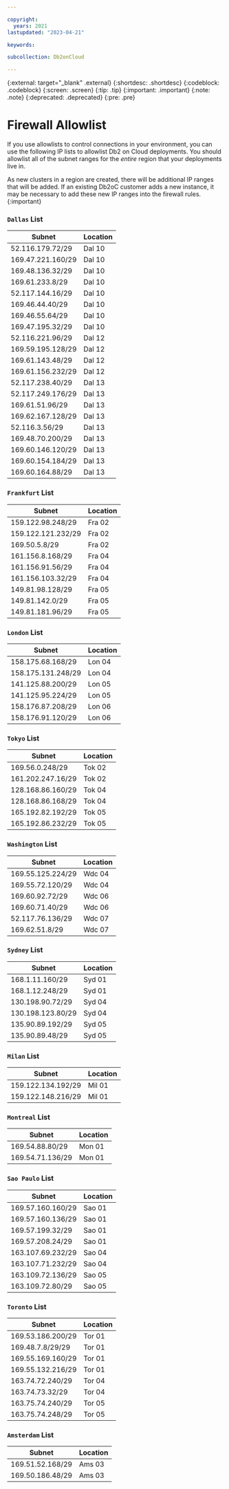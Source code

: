 ```yaml
---

copyright:
  years: 2021
lastupdated: "2023-04-21"

keywords:

subcollection: Db2onCloud

---
```


<!-- Attribute definitions --> 
{:external: target="_blank" .external}
{:shortdesc: .shortdesc}
{:codeblock: .codeblock}
{:screen: .screen}
{:tip: .tip}
{:important: .important}
{:note: .note}
{:deprecated: .deprecated}
{:pre: .pre}

# Firewall Allowlist

If you use allowlists to control connections in your environment, you can use the following IP lists to allowlist Db2 on Cloud deployments. You should allowlist all of the subnet ranges for the _entire_ region that your deployments live in.

As new clusters in a region are created, there will be additional IP ranges that will be added. If an existing Db2oC customer adds a new instance, it may be necessary to add these new IP ranges into the firewall rules.
{:important}

### `Dallas` List
Subnet | Location
-- | --
52.116.179.72/29 | Dal 10
169.47.221.160/29 | Dal 10
169.48.136.32/29 | Dal 10
169.61.233.8/29 | Dal 10
52.117.144.16/29 | Dal 10
169.46.44.40/29 | Dal 10
169.46.55.64/29 | Dal 10
169.47.195.32/29 | Dal 10
52.116.221.96/29 | Dal 12
169.59.195.128/29 | Dal 12
169.61.143.48/29 | Dal 12
169.61.156.232/29 | Dal 12
52.117.238.40/29 | Dal 13
52.117.249.176/29 | Dal 13
169.61.51.96/29 | Dal 13
169.62.167.128/29 | Dal 13
52.116.3.56/29 | Dal 13
169.48.70.200/29 | Dal 13
169.60.146.120/29 | Dal 13
169.60.154.184/29 | Dal 13
169.60.164.88/29 | Dal 13


### `Frankfurt` List
Subnet | Location
-- | --
159.122.98.248/29 | Fra 02
159.122.121.232/29 | Fra 02
169.50.5.8/29 | Fra 02
161.156.8.168/29 | Fra 04
161.156.91.56/29 | Fra 04
161.156.103.32/29 | Fra 04
149.81.98.128/29 | Fra 05
149.81.142.0/29 | Fra 05
149.81.181.96/29 | Fra 05


### `London` List
Subnet | Location
-- | --
158.175.68.168/29 | Lon 04
158.175.131.248/29 | Lon 04
141.125.88.200/29 | Lon 05
141.125.95.224/29 | Lon 05
158.176.87.208/29 | Lon 06
158.176.91.120/29 | Lon 06



### `Tokyo` List
Subnet | Location
-- | --
169.56.0.248/29 | Tok 02
161.202.247.16/29 | Tok 02
128.168.86.160/29 | Tok 04
128.168.86.168/29 | Tok 04
165.192.82.192/29 | Tok 05
165.192.86.232/29 | Tok 05

### `Washington` List
Subnet | Location
-- | --
169.55.125.224/29 | Wdc 04
169.55.72.120/29 | Wdc 04
169.60.92.72/29 | Wdc 06
169.60.71.40/29 | Wdc 06
52.117.76.136/29 | Wdc 07
169.62.51.8/29 | Wdc 07


### `Sydney` List
Subnet | Location
-- | --
168.1.11.160/29 | Syd 01
168.1.12.248/29 | Syd 01
130.198.90.72/29 | Syd 04
130.198.123.80/29 | Syd 04
135.90.89.192/29 | Syd 05
135.90.89.48/29 | Syd 05


### `Milan` List
Subnet | Location
-- | --
159.122.134.192/29 | Mil 01
159.122.148.216/29 | Mil 01

### `Montreal` List
Subnet | Location
-- | --
169.54.88.80/29 | Mon 01
169.54.71.136/29 | Mon 01


### `Sao Paulo` List
Subnet | Location
-- | --
169.57.160.160/29 | Sao 01
169.57.160.136/29 | Sao 01
169.57.199.32/29 | Sao 01
169.57.208.24/29 | Sao 01
163.107.69.232/29 | Sao 04
163.107.71.232/29 | Sao 04
163.109.72.136/29 | Sao 05
163.109.72.80/29 | Sao 05


### `Toronto` List
Subnet | Location
-- | --
169.53.186.200/29 | Tor 01
169.48.7.8/29/29 | Tor 01 
169.55.169.160/29 | Tor 01
169.55.132.216/29 | Tor 01
163.74.72.240/29 | Tor 04
163.74.73.32/29 | Tor 04
163.75.74.240/29 | Tor 05
163.75.74.248/29 | Tor 05


### `Amsterdam` List
Subnet | Location
-- | --
169.51.52.168/29 | Ams 03
169.50.186.48/29 | Ams 03

